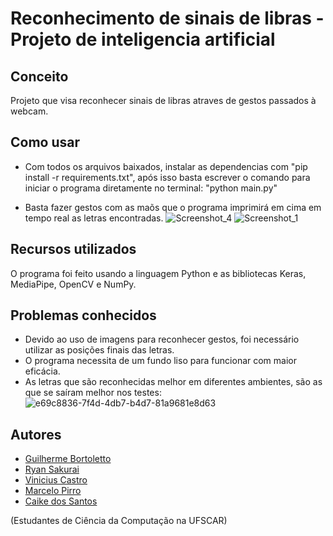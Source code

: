 # Reconhecimento de sinais de libras - Projeto de inteligencia artificial

## Conceito
Projeto que visa reconhecer sinais de libras atraves de gestos passados à webcam.

## Como usar
- Com todos os arquivos baixados, instalar as dependencias com "pip install -r requirements.txt", após isso basta escrever o comando para iniciar o programa diretamente no terminal: "python main.py"

- Basta fazer gestos com as maõs que o programa imprimirá em cima em tempo real as letras encontradas.
![Screenshot_4](https://github.com/ryansakurai/projeto-ia/assets/110201402/33c7b957-a855-45eb-8a9d-3c697d174e49)
![Screenshot_1](https://github.com/ryansakurai/projeto-ia/assets/110201402/02284048-79df-4ef1-9133-4691765b5602)

## Recursos utilizados
O programa foi feito usando a linguagem Python e as bibliotecas Keras, MediaPipe, OpenCV e NumPy.


## Problemas conhecidos
- Devido ao uso de imagens para reconhecer gestos, foi necessário utilizar as posições finais das letras.
- O programa necessita de um fundo liso para funcionar com maior eficácia.
- As letras que são reconhecidas melhor em diferentes ambientes, são as que se saíram melhor nos testes:
![e69c8836-7f4d-4db7-b4d7-81a9681e8d63](https://github.com/ryansakurai/projeto-ia/assets/110201402/4ee41e3e-68cd-4636-b8d0-9e060e426519)

## Autores
- [Guilherme Bortoletto](https://github.com/guilherme-bortoletto)
- [Ryan Sakurai](https://github.com/ryansakurai)
- [Vinicius Castro](https://github.com/vinciuscastro)
- [Marcelo Pirro](https://github.com/marcelopirro)
- [Caike dos Santos](https://github.com/CaikeSantos)

(Estudantes de Ciência da Computação na UFSCAR)

